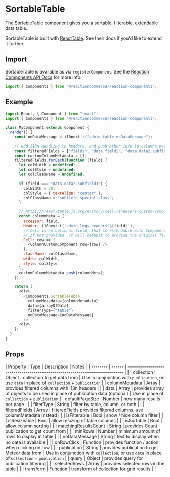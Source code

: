 # SortableTable

The SortableTable component gives you a sortable, filterable, extendable data table.

SortableTable is built with [ReactTable](https://react-table.js.org/#/story/readm). See their docs if you'd like to extend it further.

## Import
SortableTable is available as via `registerComponent`. See the [Reaction Components API Docs](https://docs.reactioncommerce.com/reaction-docs/master/components-api) for more info.

```javascript
import { Components } from "@reactioncommerce/reaction-components";
```

## Example

```javascript
import React, { Component } from "react";
import { Components } from "@reactioncommerce/reaction-components";

class MyComponent extends Component {
  render() {
    const noDataMessage = i18next.t("admin.table.noDataMessage");

    // add i18n handling to headers, and push other info to columns meta
    const filteredFields = ["field1", "data.field2", "data.data2.subfield3", "field4"];
    const customColumnMetadata = [];
    filteredFields.forEach(function (field) {
      let colWidth = undefined;
      let colStyle = undefined;
      let colClassName = undefined;

      if (field === "data.data2.subfield3") {
        colWidth = 70;
        colStyle = { textAlign: "center" };
        colClassName = "subfield-special-class";
      }

      // https://react-table.js.org/#/story/cell-renderers-custom-components
      const columnMeta = {
        accessor: field,
        Header: i18next.t(`admin.logs.headers.${field}`),
        // Cell is an optional field, that is extendable with Components.
        // If not provided, it will default to provide the original field data
        Cell: row => (
          <ColumnCustomComponent row={row} />
        ),
        className: colClassName,
        width: colWidth,
        style: colStyle
      };
      customColumnMetadata.push(columnMeta);
    });

    return (
      <div>
        <Components.SortableTable
          columnMetadata={columnMetadata}
          data={arrayOfData}
          filterType={"table"}
          noDataMessage={noDataMessage}
        />
      <div>
    );
  }
}
```

## Props

| Property             | Type     | Description                                                                  | Notes |
| --------             | ------   | ---------------------------------------------------------------------------- |       |
| collection           | Object   | collection to get data from                                                  | Use in conjunction with `publication`, or use `data` in place of `collection` + `publication` |
| columnMetadata       | Array    | provides filtered columns with i18n headers                                  | |
            | data     | Array    | provides array of objects to be used in place of publication data (optional) | Use in place of `collection` + `publication` |
| defaultPageSize      | Number   | how many results per page                                                    | |
| filterType           | String   | filter by table, column, or both                                             | |
| filteredFields       | Array    | filteredFields provides filtered columns, use columnMetadata instead         | |
| isFilterable         | Bool     | show / hide column filter                                                    | |
| isResizeable         | Bool     | allow resizing of table columns                                              | |
| isSortable           | Bool     | allow column sorting                                                         | |
| matchingResultsCount | String   | provides Count publication to get count from                                 | |
| minRows              | Number   | minimum amount of rows to display in table                                   | |
| noDataMessage        | String   | text to display when no data is available                                    | |
| onRowClick           | Function | provides function / action when clicking on row                              | |
| publication          | String   | provides publication to get Meteor data from                                 | Use in conjunction with `collection`, or use `data` in place of `collection` + `publication` |
| query                | Object   | provides query for publication filtering                                     | |
| selectedRows         | Array    | provides selected rows in the table                                          | |
| transform            | Function | transform of collection for grid results                                     | |
